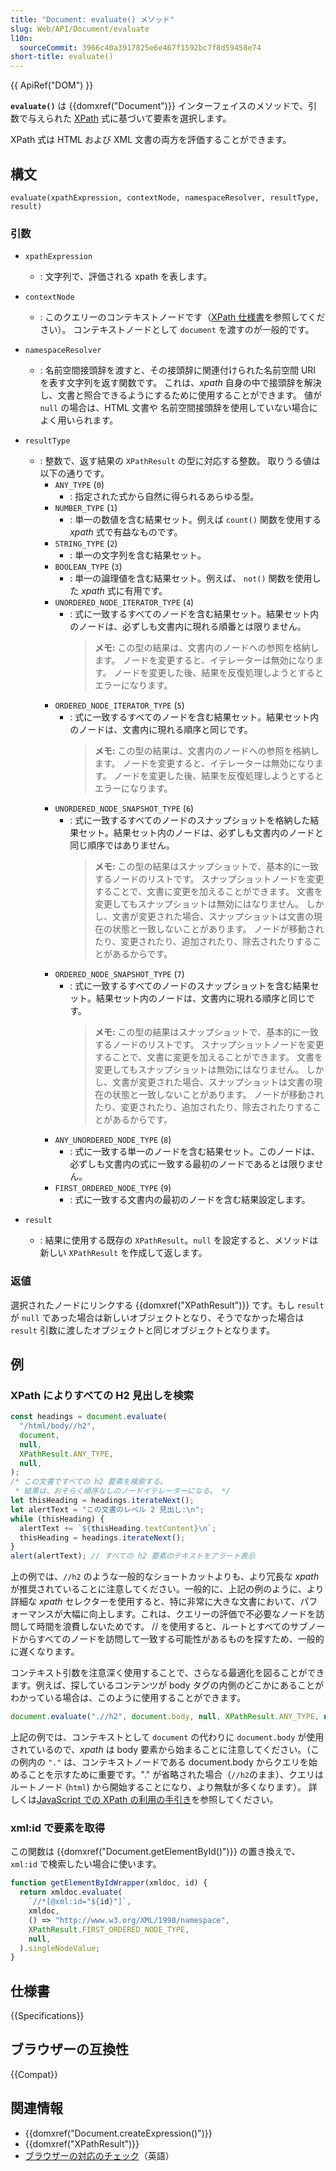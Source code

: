```yaml
---
title: "Document: evaluate() メソッド"
slug: Web/API/Document/evaluate
l10n:
  sourceCommit: 3966c40a3917825e6e467f1592bc7f8d59458e74
short-title: evaluate()
---
```


{{ ApiRef("DOM") }}

**`evaluate()`** は {{domxref("Document")}} インターフェイスのメソッドで、引数で与えられた [XPath](/ja/docs/Web/XPath) 式に基づいて要素を選択します。

XPath 式は HTML および XML 文書の両方を評価することができます。

## 構文

```js-nolint
evaluate(xpathExpression, contextNode, namespaceResolver, resultType, result)
```

### 引数

- `xpathExpression`
  - : 文字列で、評価される xpath を表します。
- `contextNode`
  - : このクエリーのコンテキストノードです（[XPath 仕様書](https://www.w3.org/TR/1999/REC-xpath-19991116/)を参照してください）。
    コンテキストノードとして `document` を渡すのが一般的です。
- `namespaceResolver`
  - : 名前空間接頭辞を渡すと、その接頭辞に関連付けられた名前空間 URI を表す文字列を返す関数です。
    これは、_xpath_ 自身の中で接頭辞を解決し、文書と照合できるようにするために使用することができます。
    値が `null` の場合は、HTML 文書や 名前空間接頭辞を使用していない場合によく用いられます。
- `resultType`

  - : 整数で、返す結果の `XPathResult` の型に対応する整数。
    取りうる値は以下の通りです。
    - `ANY_TYPE` (`0`)
      - : 指定された式から自然に得られるあらゆる型。
    - `NUMBER_TYPE` (`1`)
      - : 単一の数値を含む結果セット。例えば `count()` 関数を使用する _xpath_ 式で有益なものです。
    - `STRING_TYPE` (`2`)
      - : 単一の文字列を含む結果セット。
    - `BOOLEAN_TYPE` (`3`)
      - : 単一の論理値を含む結果セット。例えば、 `not()` 関数を使用した _xpath_ 式に有用です。
    - `UNORDERED_NODE_ITERATOR_TYPE` (`4`)
      - : 式に一致するすべてのノードを含む結果セット。結果セット内のノードは、必ずしも文書内に現れる順番とは限りません。
        > **メモ:** この型の結果は、文書内のノードへの参照を格納します。
        > ノードを変更すると、イテレーターは無効になります。
        > ノードを変更した後、結果を反復処理しようとするとエラーになります。
    - `ORDERED_NODE_ITERATOR_TYPE` (`5`)
      - : 式に一致するすべてのノードを含む結果セット。結果セット内のノードは、文書内に現れる順序と同じです。
        > **メモ:** この型の結果は、文書内のノードへの参照を格納します。
        > ノードを変更すると、イテレーターは無効になります。
        > ノードを変更した後、結果を反復処理しようとするとエラーになります。
    - `UNORDERED_NODE_SNAPSHOT_TYPE` (`6`)
      - : 式に一致するすべてのノードのスナップショットを格納した結果セット。結果セット内のノードは、必ずしも文書内のノードと同じ順序ではありません。
        > **メモ:** この型の結果はスナップショットで、基本的に一致するノードのリストです。
        > スナップショットノードを変更することで、文書に変更を加えることができます。
        > 文書を変更してもスナップショットは無効にはなりません。
        > しかし、文書が変更された場合、スナップショットは文書の現在の状態と一致しないことがあります。
        > ノードが移動されたり、変更されたり、追加されたり、除去されたりすることがあるからです。
    - `ORDERED_NODE_SNAPSHOT_TYPE` (`7`)
      - : 式に一致するすべてのノードのスナップショットを含む結果セット。結果セット内のノードは、文書内に現れる順序と同じです。
        > **メモ:** この型の結果はスナップショットで、基本的に一致するノードのリストです。
        > スナップショットノードを変更することで、文書に変更を加えることができます。
        > 文書を変更してもスナップショットは無効にはなりません。
        > しかし、文書が変更された場合、スナップショットは文書の現在の状態と一致しないことがあります。
        > ノードが移動されたり、変更されたり、追加されたり、除去されたりすることがあるからです。
    - `ANY_UNORDERED_NODE_TYPE` (`8`)
      - : 式に一致する単一のノードを含む結果セット。このノードは、必ずしも文書内の式に一致する最初のノードであるとは限りません。
    - `FIRST_ORDERED_NODE_TYPE` (`9`)
      - : 式に一致する文書内の最初のノードを含む結果設定します。

- `result`
  - : 結果に使用する既存の `XPathResult`。`null` を設定すると、メソッドは新しい `XPathResult` を作成して返します。

### 返値

選択されたノードにリンクする {{domxref("XPathResult")}} です。もし `result` が `null` であった場合は新しいオブジェクトとなり、そうでなかった場合は `result` 引数に渡したオブジェクトと同じオブジェクトとなります。

## 例

### XPath によりすべての H2 見出しを検索

```js
const headings = document.evaluate(
  "/html/body//h2",
  document,
  null,
  XPathResult.ANY_TYPE,
  null,
);
/* この文書ですべての h2 要素を検索する。
 * 結果は、おそらく順序なしのノードイテレーターになる。 */
let thisHeading = headings.iterateNext();
let alertText = "この文書のレベル 2 見出し:\n";
while (thisHeading) {
  alertText += `${thisHeading.textContent}\n`;
  thisHeading = headings.iterateNext();
}
alert(alertText); // すべての h2 要素のテキストをアラート表示
```

上の例では、`//h2` のような一般的なショートカットよりも、より冗長な _xpath_ が推奨されていることに注意してください。一般的に、上記の例のように、より詳細な _xpath_ セレクターを使用すると、特に非常に大きな文書において、パフォーマンスが大幅に向上します。これは、クエリーの評価で不必要なノードを訪問して時間を浪費しないためです。 // を使用すると、ルートとすべてのサブノードからすべてのノードを訪問して一致する可能性があるものを探すため、一般的に遅くなります。

コンテキスト引数を注意深く使用することで、さらなる最適化を図ることができます。例えば、探しているコンテンツが body タグの内側のどこかにあることがわかっている場合は、このように使用することができます。

```js
document.evaluate(".//h2", document.body, null, XPathResult.ANY_TYPE, null);
```

上記の例では、コンテキストとして `document` の代わりに `document.body` が使用されているので、_xpath_ は body 要素から始まることに注意してください。（この例内の `"."` は、コンテキストノードである document.body からクエリを始めることを示すために重要です。"." が省略された場合（`//h2`のまま）、クエリはルートノード (`html`) から開始することになり、より無駄が多くなります）。
詳しくは[JavaScript での XPath の利用の手引き](/ja/docs/Web/XPath/Introduction_to_using_XPath_in_JavaScript)を参照してください。

### xml:id で要素を取得

この関数は {{domxref("Document.getElementById()")}} の置き換えで、`xml:id` で検索したい場合に使います。

```js
function getElementByIdWrapper(xmldoc, id) {
  return xmldoc.evaluate(
    `//*[@xml:id="${id}"]`,
    xmldoc,
    () => "http://www.w3.org/XML/1998/namespace",
    XPathResult.FIRST_ORDERED_NODE_TYPE,
    null,
  ).singleNodeValue;
}
```

## 仕様書

{{Specifications}}

## ブラウザーの互換性

{{Compat}}

## 関連情報

- {{domxref("Document.createExpression()")}}
- {{domxref("XPathResult")}}
- [ブラウザーの対応のチェック](https://codepen.io/johan/full/DJoqaX)（英語）

